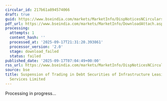 ```yaml
---
circular_id: 217b61a894574066
draft: true
guid: https://www.bseindia.com/markets/MarketInfo/DispNoticesNCirculars.aspx?Noticeid={054CC705-8751-40EE-A1E0-6B1193ACA824}&noticeno=20250917-4&dt=09/17/2025&icount=4&totcount=57&flag=0
pdf_url: https://www.bseindia.com/markets/MarketInfo/DownloadAttach.aspx?id=20250917-4&attachedId=
processing:
  attempts: 1
  content_hash: ''
  processed_at: '2025-09-17T21:31:20.393861'
  processor_version: '2.0'
  stage: download_failed
  status: failed
published_date: '2025-09-17T07:04:49+00:00'
rss_url: https://www.bseindia.com/markets/MarketInfo/DispNoticesNCirculars.aspx?Noticeid={054CC705-8751-40EE-A1E0-6B1193ACA824}&noticeno=20250917-4&dt=09/17/2025&icount=4&totcount=57&flag=0
source: bse
title: Suspension of Trading in Debt Securities of Infrastructure Leasing & Financial
  Services Limited
---
```


Processing in progress...